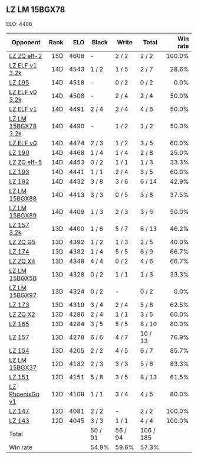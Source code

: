 ## LZ LM 15BGX78 ##

ELO: 4408

Opponent | Rank | ELO | Black | Write | Total | Win rate
---------|-----:|----:|-------|-------|-------|-------:
[LZ ZQ elf-2](LZ%20ZQ%20elf-2.md) | 15D | 4608 | - | 2 / 2 | 2 / 2 | 100.0%
[LZ ELF v1 3.2k](LZ%20ELF%20v1%203.2k.md) | 14D | 4543 | 1 / 2 | 1 / 5 | 2 / 7 | 28.6%
[LZ 195](LZ%20195.md) | 14D | 4518 | - | 0 / 2 | 0 / 2 | 0.0%
[LZ ELF v0 3.2k](LZ%20ELF%20v0%203.2k.md) | 14D | 4508 | - | 2 / 4 | 2 / 4 | 50.0%
[LZ ELF v1](LZ%20ELF%20v1.md) | 14D | 4491 | 2 / 4 | 2 / 4 | 4 / 8 | 50.0%
[LZ LM 15BGX78 3.2k](LZ%20LM%2015BGX78%203.2k.md) | 14D | 4490 | - | 1 / 2 | 1 / 2 | 50.0%
[LZ ELF v0](LZ%20ELF%20v0.md) | 14D | 4474 | 2 / 3 | 1 / 2 | 3 / 5 | 60.0%
[LZ 190](LZ%20190.md) | 14D | 4468 | 1 / 4 | 1 / 4 | 2 / 8 | 25.0%
[LZ ZQ elf-5](LZ%20ZQ%20elf-5.md) | 14D | 4453 | 0 / 2 | 1 / 1 | 1 / 3 | 33.3%
[LZ 193](LZ%20193.md) | 14D | 4441 | 1 / 1 | 2 / 4 | 3 / 5 | 60.0%
[LZ 182](LZ%20182.md) | 14D | 4432 | 3 / 8 | 3 / 6 | 6 / 14 | 42.9%
[LZ LM 15BGX88](LZ%20LM%2015BGX88.md) | 14D | 4413 | 3 / 3 | 0 / 5 | 3 / 8 | 37.5%
[LZ LM 15BGX89](LZ%20LM%2015BGX89.md) | 14D | 4409 | 1 / 3 | 2 / 3 | 3 / 6 | 50.0%
[LZ 157 3.2k](LZ%20157%203.2k.md) | 13D | 4400 | 1 / 6 | 5 / 7 | 6 / 13 | 46.2%
[LZ ZQ G5](LZ%20ZQ%20G5.md) | 13D | 4392 | 1 / 2 | 1 / 3 | 2 / 5 | 40.0%
[LZ 174](LZ%20174.md) | 13D | 4382 | 1 / 4 | 5 / 5 | 6 / 9 | 66.7%
[LZ ZQ X4](LZ%20ZQ%20X4.md) | 13D | 4348 | 4 / 4 | 0 / 2 | 4 / 6 | 66.7%
[LZ LM 15BGX5B](LZ%20LM%2015BGX5B.md) | 13D | 4328 | 0 / 2 | 1 / 1 | 1 / 3 | 33.3%
[LZ LM 15BGX97](LZ%20LM%2015BGX97.md) | 13D | 4324 | 0 / 2 | - | 0 / 2 | 0.0%
[LZ 173](LZ%20173.md) | 13D | 4319 | 3 / 4 | 2 / 4 | 5 / 8 | 62.5%
[LZ ZQ X2](LZ%20ZQ%20X2.md) | 13D | 4286 | 2 / 4 | 1 / 1 | 3 / 5 | 60.0%
[LZ 165](LZ%20165.md) | 13D | 4284 | 3 / 5 | 5 / 5 | 8 / 10 | 80.0%
[LZ 157](LZ%20157.md) | 13D | 4278 | 6 / 6 | 4 / 7 | 10 / 13 | 76.9%
[LZ 154](LZ%20154.md) | 13D | 4205 | 2 / 2 | 4 / 5 | 6 / 7 | 85.7%
[LZ LM 15BGX37](LZ%20LM%2015BGX37.md) | 12D | 4182 | 2 / 3 | 3 / 3 | 5 / 6 | 83.3%
[LZ 151](LZ%20151.md) | 12D | 4151 | 5 / 8 | 3 / 5 | 8 / 13 | 61.5%
[LZ PhoenixGo v1](LZ%20PhoenixGo%20v1.md) | 12D | 4109 | 1 / 1 | 3 / 4 | 4 / 5 | 80.0%
[LZ 147](LZ%20147.md) | 12D | 4081 | 2 / 2 | - | 2 / 2 | 100.0%
[LZ 143](LZ%20143.md) | 12D | 4045 | 3 / 3 | 1 / 1 | 4 / 4 | 100.0%
Total | | | 50 / 91 | 56 / 94 | 106 / 185 | 
Win rate| | | 54.9% | 59.6% | 57.3% | 
